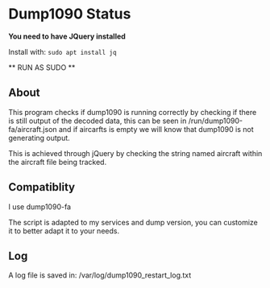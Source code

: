 # Dump1090 Status

**You need to have JQuery installed**

Install with: ```sudo apt install jq```

** RUN AS SUDO **

## About

This program checks if dump1090 is running correctly by checking if there is still output of the decoded data, this can be seen in /run/dump1090-fa/aircraft.json and if aircarfts is empty we will know that dump1090 is not generating output.

This is achieved through jQuery by checking the string named aircraft within the aircraft file being tracked.

## Compatiblity

I use dump1090-fa

The script is adapted to my services and dump version, you can customize it to better adapt it to your needs.

## Log

A log file is saved in: /var/log/dump1090_restart_log.txt
